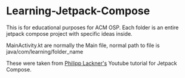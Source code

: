 # Learning-Jetpack-Compose
This is for educational purposes for ACM OSP. Each folder is an entire jetpack compose project with specific ideas inside.

MainActivity.kt are normally the Main file, normal path to file is java/com/learning/folder_name

These were taken from <a href="https://www.youtube.com/playlist?list=PLQkwcJG4YTCSpJ2NLhDTHhi6XBNfk9WiC">Philipp Lackner's</a> Youtube tutorial for Jetpack Compose.
